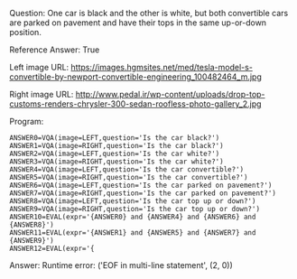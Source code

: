 Question: One car is black and the other is white, but both convertible cars are parked on pavement and have their tops in the same up-or-down position.

Reference Answer: True

Left image URL: https://images.hgmsites.net/med/tesla-model-s-convertible-by-newport-convertible-engineering_100482464_m.jpg

Right image URL: http://www.pedal.ir/wp-content/uploads/drop-top-customs-renders-chrysler-300-sedan-roofless-photo-gallery_2.jpg

Program:

```
ANSWER0=VQA(image=LEFT,question='Is the car black?')
ANSWER1=VQA(image=RIGHT,question='Is the car black?')
ANSWER2=VQA(image=LEFT,question='Is the car white?')
ANSWER3=VQA(image=RIGHT,question='Is the car white?')
ANSWER4=VQA(image=LEFT,question='Is the car convertible?')
ANSWER5=VQA(image=RIGHT,question='Is the car convertible?')
ANSWER6=VQA(image=LEFT,question='Is the car parked on pavement?')
ANSWER7=VQA(image=RIGHT,question='Is the car parked on pavement?')
ANSWER8=VQA(image=LEFT,question='Is the car top up or down?')
ANSWER9=VQA(image=RIGHT,question='Is the car top up or down?')
ANSWER10=EVAL(expr='{ANSWER0} and {ANSWER4} and {ANSWER6} and {ANSWER8}')
ANSWER11=EVAL(expr='{ANSWER1} and {ANSWER5} and {ANSWER7} and {ANSWER9}')
ANSWER12=EVAL(expr='{
```
Answer: Runtime error: ('EOF in multi-line statement', (2, 0))

